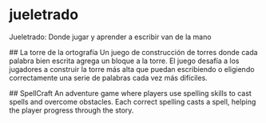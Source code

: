 # jueletrado
Jueletrado: Donde jugar y aprender a escribir van de la mano

## La torre de la ortografía
Un juego de construcción de torres donde cada palabra bien escrita agrega un bloque a la torre. El juego desafía a los jugadores a construir la torre más alta que puedan escribiendo o eligiendo correctamente una serie de palabras cada vez más difíciles.

## SpellCraft
An adventure game where players use spelling skills to cast spells and overcome obstacles. Each correct spelling casts a spell, helping the player progress through the story.
